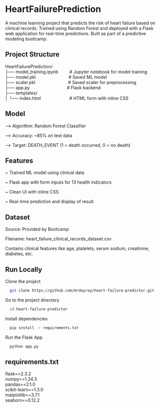
# HeartFailurePrediction
A machine learning project that predicts the risk of heart failure based on clinical records. Trained using Random Forest and deployed with a Flask web application for real-time predictions. Built as part of a predictive modeling bootcamp.


## Project Structure

HeartFailurePrediction/\
├── model_training.ipynb &emsp;&emsp;      # Jupyter notebook for model training\
├── model.pkl        &emsp;&emsp;&emsp;&emsp;&emsp;&emsp;&emsp;          # Saved ML model\
├── scaler.pkl   &emsp;&emsp;&emsp;&emsp;&emsp;&emsp;&emsp;              # Saved scaler for preprocessing\
├── app.py   &emsp;&emsp;&emsp;&emsp;&emsp;&emsp;&emsp;&emsp;                  # Flask backend\
├── templates/\
│   └── index.html     &emsp;&emsp;&emsp;&emsp;&emsp;&emsp;        # HTML form with inline CSS


## Model

--> Algorithm: Random Forest Classifier

--> Accuracy: ~85% on test data

--> Target: DEATH_EVENT (1 = death occurred, 0 = no death)
## Features

~ Trained ML model using clinical data

~ Flask app with form inputs for 13 health indicators

~ Clean UI with inline CSS

~ Real-time prediction and display of result
## Dataset

Source: Provided by Bootcamp

Filename: heart_failure_clinical_records_dataset.csv

Contains clinical features like age, platelets, serum sodium, creatinine, diabetes, etc.
## Run Locally

Clone the project

```bash
  git clone https://github.com/mrdeyroy/heart-failure-predictor.git
```

Go to the project directory

```bash
  cd heart-failure-predictor
```

Install dependencies

```bash
  pip install -r requirements.txt
```

Run the Flask App

```bash
  python app.py

```


## requirements.txt
flask==2.3.2\
numpy==1.24.3\
pandas==2.1.0\
scikit-learn==1.3.0\
matplotlib==3.7.1\
seaborn==0.12.2

